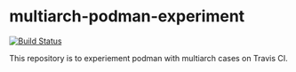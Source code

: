# multiarch-podman-experiment

[![Build Status](https://travis-ci.org/junaruga/multiarch-podman-experiment.svg?branch=master)](https://travis-ci.org/junaruga/multiarch-podman-experiment)

This repository is to experiement podman with multiarch cases on Travis CI.

